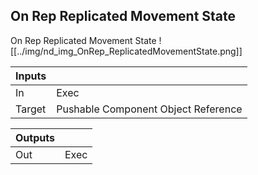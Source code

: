 ## On Rep Replicated Movement State
On Rep Replicated Movement State
![[../img/nd_img_OnRep_ReplicatedMovementState.png]]

|Inputs||
|--|--|
| In | Exec |
| Target | Pushable Component Object Reference |

|Outputs||
|--|--|
| Out | Exec |
